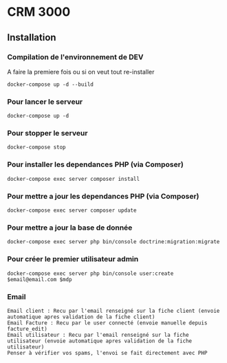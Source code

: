# CRM 3000

## Installation

### Compilation de l'environnement de DEV

A faire la premiere fois ou si on veut tout re-installer

```
docker-compose up -d --build
``` 

### Pour lancer le serveur

```
docker-compose up -d
```

### Pour stopper le serveur

```
docker-compose stop
```

### Pour installer les dependances PHP (via Composer)

```
docker-compose exec server composer install
```

### Pour mettre a jour les dependances PHP (via Composer)

```
docker-compose exec server composer update
``` 

### Pour mettre a jour la base de donnée

```
docker-compose exec server php bin/console doctrine:migration:migrate
```

### Pour créer le premier utilisateur admin

```
docker-compose exec server php bin/console user:create $email@email.com $mdp
``` 

### Email

```
Email client : Recu par l'email renseigné sur la fiche client (envoie automatique apres validation de la fiche client)
Email Facture : Recu par le user connecté (envoie manuelle depuis facture_edit)
Email utilisateur : Recu par l'email renseigné sur la fiche utilisateur (envoie automatique apres validation de la fiche utilisateur)
Penser à vérifier vos spams, l'envoi se fait directement avec PHP
``` 

